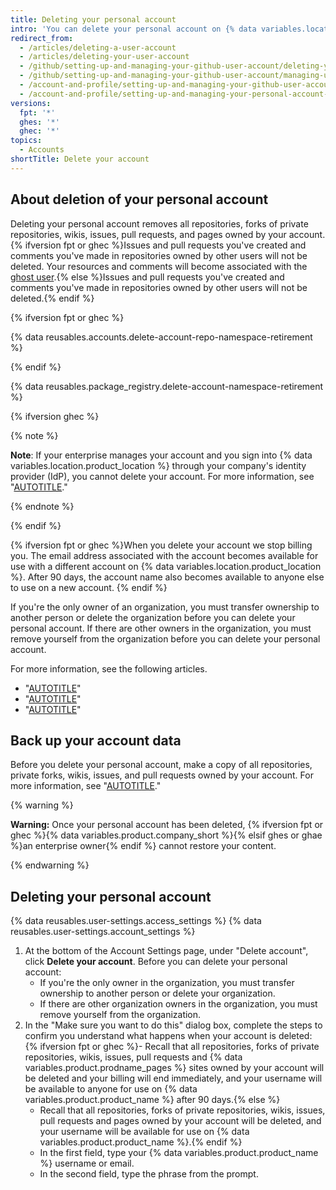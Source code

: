 ```yaml
---
title: Deleting your personal account
intro: 'You can delete your personal account on {% data variables.location.product_location %} at any time.'
redirect_from:
  - /articles/deleting-a-user-account
  - /articles/deleting-your-user-account
  - /github/setting-up-and-managing-your-github-user-account/deleting-your-user-account
  - /github/setting-up-and-managing-your-github-user-account/managing-user-account-settings/deleting-your-user-account
  - /account-and-profile/setting-up-and-managing-your-github-user-account/managing-user-account-settings/deleting-your-user-account
  - /account-and-profile/setting-up-and-managing-your-personal-account-on-github/managing-personal-account-settings/deleting-your-personal-account
versions:
  fpt: '*'
  ghes: '*'
  ghec: '*'
topics:
  - Accounts
shortTitle: Delete your account
---
```


## About deletion of your personal account

Deleting your personal account removes all repositories, forks of private repositories, wikis, issues, pull requests, and pages owned by your account. {% ifversion fpt or ghec %}Issues and pull requests you've created and comments you've made in repositories owned by other users will not be deleted. Your resources and comments will become associated with the [ghost user](https://github.com/ghost).{% else %}Issues and pull requests you've created and comments you've made in repositories owned by other users will not be deleted.{% endif %}

{% ifversion fpt or ghec %}

{% data reusables.accounts.delete-account-repo-namespace-retirement %}

{% endif %}

{% data reusables.package_registry.delete-account-namespace-retirement %}

{% ifversion ghec %}

{% note %}

**Note**: If your enterprise manages your account and you sign into {% data variables.location.product_location %} through your company's identity provider (IdP), you cannot delete your account. For more information, see "[AUTOTITLE](/admin/identity-and-access-management/using-enterprise-managed-users-for-iam/about-enterprise-managed-users)."

{% endnote %}

{% endif %}

{% ifversion fpt or ghec %}When you delete your account we stop billing you. The email address associated with the account becomes available for use with a different account on {% data variables.location.product_location %}. After 90 days, the account name also becomes available to anyone else to use on a new account. {% endif %}

If you're the only owner of an organization, you must transfer ownership to another person or delete the organization before you can delete your personal account. If there are other owners in the organization, you must remove yourself from the organization before you can delete your personal account.

For more information, see the following articles.

- "[AUTOTITLE](/organizations/managing-organization-settings/transferring-organization-ownership)"
- "[AUTOTITLE](/organizations/managing-organization-settings/deleting-an-organization-account)"
- "[AUTOTITLE](/account-and-profile/setting-up-and-managing-your-personal-account-on-github/managing-your-membership-in-organizations/removing-yourself-from-an-organization)"

## Back up your account data

Before you delete your personal account, make a copy of all repositories, private forks, wikis, issues, and pull requests owned by your account. For more information, see "[AUTOTITLE](/repositories/archiving-a-github-repository/backing-up-a-repository)."

{% warning %}

**Warning:** Once your personal account has been deleted, {% ifversion fpt or ghec %}{% data variables.product.company_short %}{% elsif ghes or ghae %}an enterprise owner{% endif %} cannot restore your content.

{% endwarning %}

## Deleting your personal account

{% data reusables.user-settings.access_settings %}
{% data reusables.user-settings.account_settings %}
1. At the bottom of the Account Settings page, under "Delete account", click **Delete your account**. Before you can delete your personal account:
    - If you're the only owner in the organization, you must transfer ownership to another person or delete your organization.
    - If there are other organization owners in the organization, you must remove yourself from the organization.
1. In the "Make sure you want to do this" dialog box, complete the steps to confirm you understand what happens when your account is deleted:
   {% ifversion fpt or ghec %}- Recall that all repositories, forks of private repositories, wikis, issues, pull requests and {% data variables.product.prodname_pages %} sites owned by your account will be deleted and your billing will end immediately, and your username will be available to anyone for use on {% data variables.product.product_name %} after 90 days.{% else %}
    - Recall that all repositories, forks of private repositories, wikis, issues, pull requests and pages owned by your account will be deleted, and your username will be available for use on {% data variables.product.product_name %}.{% endif %}
    - In the first field, type your {% data variables.product.product_name %} username or email.
    - In the second field, type the phrase from the prompt.
